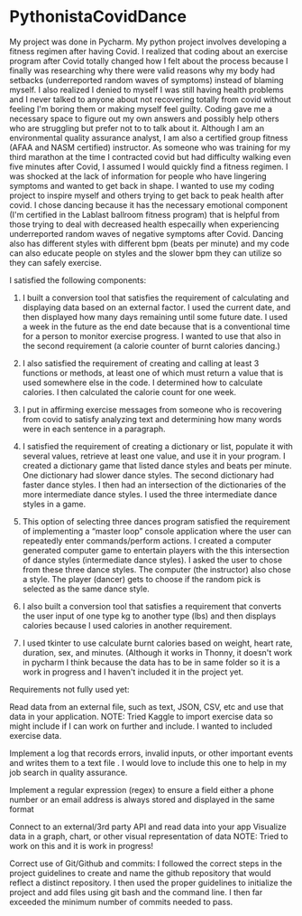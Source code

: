 # PythonistaCovidDance

My project was done in Pycharm. My python project involves developing a fitness regimen after having Covid. I realized that coding about an exercise program after Covid totally changed how I felt about the process because I finally was researching why there were valid reasons why my body had setbacks (underreported random waves of symptoms) instead of blaming myself. I also realized I denied to myself I was still having health problems and I never talked to anyone about not recovering totally from covid without feeling I'm boring them or making myself feel guilty. Coding gave me a necessary space to figure out my own answers and possibly help others who are struggling but prefer not to to talk about it.
Although I am an environmental quality assurance analyst, I am also a certified group fitness (AFAA and NASM certified) instructor. As someone who was training for my third marathon at the time I contracted covid  but had difficulty walking even five minutes after Covid, I assumed I would quickly find a fitness regimen. I was shocked at the lack of information for people who have lingering symptoms and wanted to get back in shape. I wanted to use my coding project to inspire myself and others trying to get back to peak health after covid. I chose dancing because it has the necessary emotional component (I'm certified in the Lablast ballroom fitness program) that is helpful from those trying to deal with decreased health especailly when experiencing underreported random waves of negative symptoms after Covid. Dancing also has different styles with different bpm (beats per minute) and my code can also educate people on styles and the slower bpm they can utilize so they can safely exercise. 

I satisfied the following components: 

1. I built a conversion tool that satisfies the requirement of calculating and displaying data based on an external factor. I used the current date, and then displayed how many days remaining until some future date. I used a week in the future as the end date because that is a conventional time for a person to monitor exercise progress. I wanted to use that also in the second requirement (a calorie counter of burnt calories dancing.)

2. I also satisfied the requirement of creating and calling at least 3 functions or methods, at least one of which must return a value that is used somewhere else in the code. I determined how to calculate calories. I then calculated the calorie count for one week.


3. I put in affirming exercise messages from someone who is recovering from covid to satisfy analyzing text and determining how many words were in each sentence in a paragraph.


  4. I satisfied the requirement of creating a dictionary or list, populate it with several values, retrieve at least one value, and use it in your program. I created a dictionary game that listed dance styles and beats per minute. One dictionary had slower dance styles. The second dictionary had faster dance styles. I then had an intersection of the dictionaries of the more intermediate dance styles. I used the three intermediate dance styles in a game.


5. This option of selecting three dances program satisfied the requirement of implementing a “master loop” console application where the user can repeatedly enter commands/perform actions. I created a computer generated computer game to entertain players with the this intersection of dance styles (intermediate dance styles). I asked the user to chose from these three dance styles. The computer (the instructor) also chose a style. The player (dancer) gets to choose if the random pick is selected as the same dance style. 
  
6.    I also built a conversion tool that satisfies a requirement that converts the user input of one type kg to another type (lbs) and then displays calories because I used calories in another requirement.

7.   I  used tkinter to use calculate burnt calories based on weight, heart rate, duration, sex, and minutes. (Although it works in Thonny, it doesn't work in pycharm I think because the data has to be in same folder so it is a work in progress and I haven't included it in the project yet.


Requirements not fully used yet:

Read data from an external file, such as text, JSON, CSV, etc and use that data in your application. NOTE: Tried Kaggle to import exercise data so might include if I can work on further and include.  I wanted to included exercise data.  


Implement a log that records errors, invalid inputs, or other important events and writes them to a text file .  I would love to include this one to help in my job search in quality assurance.

Implement a regular expression (regex) to ensure a field either a phone number or an email address is always stored and displayed in the same format

Connect to an external/3rd party API and read data into your app Visualize data in a graph, chart, or other visual representation of data NOTE: Tried to work on this and it is work in progress!

Correct use of Git/Github and commits: I followed the correct steps in the project guidelines to create and name the github repository that would reflect a distinct repository. I then used the proper guidelines to initialize the project and add files using git bash and the command line. I then far exceeded the minimum number of commits needed to pass.


